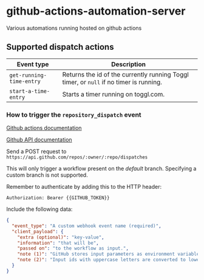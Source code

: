 # github-actions-automation-server
Various automations running hosted on github actions

## Supported dispatch actions

| Event type                | Description                                                                            |
| ------------------------- | -------------------------------------------------------------------------------------- |
| `get-running-time-entry`  | Returns the id of the currently running Toggl timer, or `null` if no timer is running. |
| `start-a-time-entry`      | Starts a timer running on toggl.com.                                                   |


### How to trigger the `repository_dispatch` event

[Github actions documentation](https://help.github.com/en/actions/reference/events-that-trigger-workflows#external-events-repository_dispatch)

[Github API documentation](https://developer.github.com/v3/repos/#create-a-repository-dispatch-event)

Send a POST request to `https://api.github.com/repos/:owner/:repo/dispatches`

This will only trigger a workflow present on the *default* branch. Specifying a custom branch is not supported.

Remember to authenticate by adding this to the HTTP header:
```
Authorization: Bearer {{GITHUB_TOKEN}}
```

Include the following data:

```json
{
  "event_type": "A custom webhook event name (required)",
  "client_payload": {
    "extra (optional)": "key-value",
    "information": "that will be",
    "passed on": "to the workflow as input.",
    "note (1)": "GitHub stores input parameters as environment variables.",
    "note (2)": "Input ids with uppercase letters are converted to lowercase during runtime."
  }
}
```
